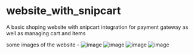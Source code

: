 # website_with_snipcart
A basic shoping website with snipcart integration for payment gateway as well as managing cart and items

some images of the website - 
![image](https://github.com/user-attachments/assets/a39c51c0-8166-41f7-a0d2-465fbcc4d56b)
![image](https://github.com/user-attachments/assets/834ac473-c947-4eb0-b771-3c43ee5feb32)
![image](https://github.com/user-attachments/assets/ebfde2cd-6d8c-4cd3-9bd9-ec80425e6670)
![image](https://github.com/user-attachments/assets/84da8371-8ba5-4ff5-85a0-e6940dc1dc07)


